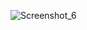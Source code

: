 
![Screenshot_6](https://github.com/user-attachments/assets/b8191185-fee7-4828-85a2-4794779ea579)


